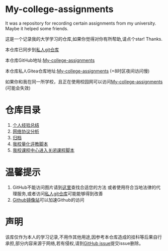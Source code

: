 # My-college-assignments

It was a repository for recording certain assignments from my university. Maybe it helped some friends.

这是一个记录我的大学学习的仓库,如果你觉得对你有所帮助,请点个star! Thanks.

本仓库已同步到[私人git仓库](https://git.dbinfun.net/dbinfun/My-college-assignments)

本仓库GitHub地址:[My-college-assignments](https://github.com/dbinfun/My-college-assignments)

本仓库私人Gitea仓库地址:[My-college-assignments](https://git.dbinfun.net/dbinfun/My-college-assignments) (+8时区夜间访问慢)

如果你和我在同一所学校，且正在使用校园网可以访问[My-college-assignments](http://10.62.0.218:3000/dbinfun/My-college-assignments) (可能会失效)

# 仓库目录

1. [个人经验总结](./myexperience/index.md)
4. [网络协议分析](./sources/网络协议分析复习/网络协议分析复习.md)
5. [归档](./archive/index.md)
6. [我校量化评教脚本](./archive/archive/自动评教脚本.md)
7. [我校课程中心进入关闭课程脚本](./archive/archive/courseCenterEnterCourse.md)

# 温馨提示

1. GitHub不能访问图片请到[这里](https://www.bing.com/search?q=github+%E5%9B%BE%E7%89%87%E6%97%A0%E6%B3%95%E8%AE%BF%E9%97%AE&mkt=zh-CN)查找合适您的方法 或者使用符合当地法律的代理服务,或者访问[私人git仓库](https://git.dbin.site/dbinfun/My-college-assignments)可能能够得到改善
1. [Github镜像站](./sources/images.md)可以加速Github的访问

# 声明

该库仅作为本人的学习记录,不用作其他用途,因参考本仓库造成的挂科等后果自行承担,部分内容来源于网络,若有侵权,请到[GitHub issue](https://github.com/dbinfun/My-college-assignments/issues)提交issue删除。
